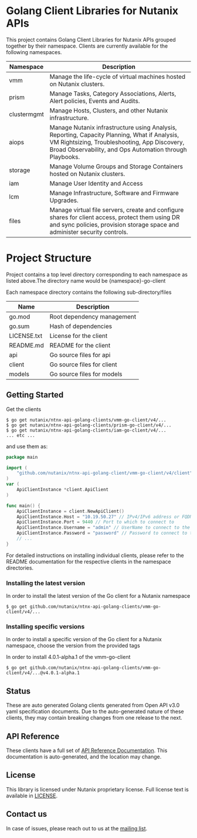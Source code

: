 # Golang Client Libraries for Nutanix APIs

This project contains Golang Client Libraries for Nutanix APIs  grouped together by their namespace. Clients are currently 
available for the following namespaces.

| Namespace    | Description                                                                                         |
|--------------|-----------------------------------------------------------------------------------------------------|
| vmm          | Manage the life-cycle of virtual machines hosted on Nutanix clusters.                                        |
| prism        | Manage Tasks, Category Associations, Alerts, Alert policies, Events and Audits.|
| clustermgmt  | Manage Hosts, Clusters, and other Nutanix infrastructure.                                                    |
| aiops        | Manage Nutanix infrastructure using Analysis, Reporting, Capacity Planning, What if Analysis, VM Rightsizing, Troubleshooting, App Discovery, Broad Observability, and Ops Automation through Playbooks.|
| storage      | Manage Volume Groups and Storage Containers hosted on Nutanix clusters.                                     |
| iam          | Manage User Identity and Access                                                                     |
| lcm          | Manage Infrastructure, Software and Firmware Upgrades. |
| files        | Manage virtual file servers, create and configure shares for client access, protect them using DR and sync policies, provision storage space and administer security controls.|

# Project Structure
Project contains a top level directory corresponding to each namespace as listed above.The directory name would be
{namespace}-go-client

Each namespace directory contains the following sub-directory/files

|Name                  | Description                                       |  
|----------------------|---------------------------------------------------|
|go.mod                | Root dependency management                        |
|go.sum                | Hash of dependencies                              |
|LICENSE.txt           | License for the client                            |
|README.md             | README  for the client                            |
|api                   | Go source files for api                           |
|client                | Go source files for client                        |
|models                | Go source files for models                        |


## Getting Started

Get the clients  

```shell
$ go get nutanix/ntnx-api-golang-clients/vmm-go-client/v4/...
$ go get nutanix/ntnx-api-golang-clients/prism-go-client/v4/...
$ go get nutanix/ntnx-api-golang-clients/iam-go-client/v4/...
... etc ...
```

and use them as:

```go
package main

import (
    "github.com/nutanix/ntnx-api-golang-client/vmm-go-client/v4/client"
)
var (
    ApiClientInstance *client.ApiClient
)

func main() {
    ApiClientInstance = client.NewApiClient()
    ApiClientInstance.Host = "10.19.50.27" // IPv4/IPv6 address or FQDN of the cluster
    ApiClientInstance.Port = 9440 // Port to which to connect to
    ApiClientInstance.Username = "admin" // UserName to connect to the cluster
    ApiClientInstance.Password = "password" // Password to connect to the cluster
    // ...
}
```

For detailed instructions on installing individual clients, please refer to the README documentation for the respective clients in the namespace directories.

### Installing the  latest version
In order to install the latest version of the Go client for a Nutanix namespace

```shell
$ go get github.com/nutanix/ntnx-api-golang-clients/vmm-go-client/v4/...
```

### Installing specific versions
In order to install a specific version of the Go client for a Nutanix namespace, choose the version from the provided tags

In order to install 4.0.1-alpha.1 of the vmm-go-client

```shell
$ go get github.com/nutanix/ntnx-api-golang-clients/vmm-go-client/v4/...@v4.0.1-alpha.1
```

## Status
These are auto generated Golang clients generated from Open API v3.0 yaml specification documents.
Due to the auto-generated nature of these clients, they may contain breaking changes from one release to
the next.

## API Reference
These clients have a full set of [API Reference Documentation](https://developers.nutanix.com/). This documentation is auto-generated, and the location may change.

## License
This library is licensed under Nutanix proprietary license. Full license text is available in [LICENSE](https://developers.nutanix.com/license).

## Contact us
In case of issues, please reach out to us at the [mailing list](@sdk@nutanix.com).

